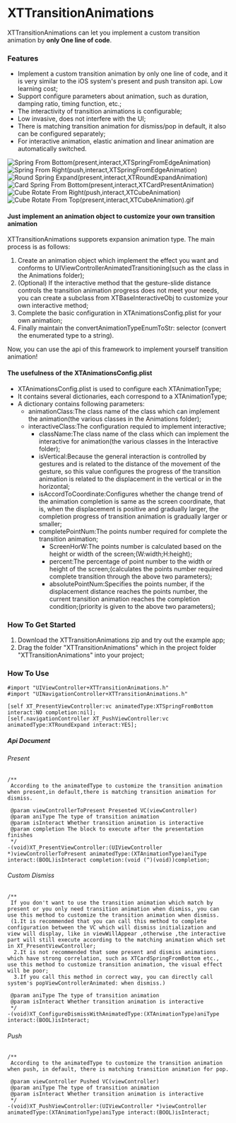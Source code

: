 # XTTransitionAnimations
XTTransitionAnimations can let you implement a custom transition animation by **only One line of code**.

### Features
- Implement a custom transition animation by only one line of code, and it is very similar to the iOS system's present and push transiton api. Low learning cost;
- Support configure parameters about animation, such as duration, damping ratio, timing function, etc.;
- The interactivity of transition animations is configurable;
- Low invasive, does not interfere with the UI;
- There is matching transition animation for dismiss/pop in default, it also can be configured separately;
- For interactive animation, elastic animation and linear animation are automatically switched.

![Spring From Bottom(present,interact,XTSpringFromEdgeAnimation)](https://upload-images.jianshu.io/upload_images/2161270-a9dbba841b96a9de.gif?imageMogr2/auto-orient/strip)
![Spring From Right(push,interact,XTSpringFromEdgeAnimation)](https://upload-images.jianshu.io/upload_images/2161270-28ffdce62291c86d.gif?imageMogr2/auto-orient/strip)
![Round Spring Expand(present,interact,XTRoundExpandAnimation)
](https://upload-images.jianshu.io/upload_images/2161270-71823a5915a28193.gif?imageMogr2/auto-orient/strip)
![Card Spring From Bottom(present,interact,XTCardPresentAnimation)](https://upload-images.jianshu.io/upload_images/2161270-a68f887515a46c8e.gif?imageMogr2/auto-orient/strip)
![Cube Rotate From Right(push,interact,XTCubeAnimation)](https://upload-images.jianshu.io/upload_images/2161270-0db54858452f2582.gif?imageMogr2/auto-orient/strip)
![Cube Rotate From Top(present,interact,XTCubeAnimation).gif](https://upload-images.jianshu.io/upload_images/2161270-38cdedeba3e67d77.gif?imageMogr2/auto-orient/strip)


#### Just implement an animation object to customize your own transition animation
XTTransitionAnimations supporets expansion animation type. The main process is as follows:
1. Create an animation object which implement the effect you want and conforms to UIViewControllerAnimatedTransitioning(such as the class in the Animations folder);
2. (Optional) If the interactive method that the gesture-slide distance controls the transition animation progress does not meet your needs, you can create a subclass from XTBaseInteractiveObj to customize your own interactive method;
3. Complete the basic configuration in XTAnimationsConfig.plist for your own animation;
4. Finally maintain the convertAnimationTypeEnumToStr: selector (convert the enumerated type to a string).

Now, you can use the api of this framework to implement yourself transition animation!

#### The usefulness of the XTAnimationsConfig.plist
- XTAnimationsConfig.plist is used to configure each XTAnimationType;
- It contains several dictionaries, each correspond to a XTAnimationType;
- A dictionary contains following parameters:
  - animationClass:The class name of the class which can implement the animation(the various classes in the Animations folder);
  - interactiveClass:The configuration requied to implement interactive;
    - className:The class name of the class which can implement the interactive for animation(the various classes in the Interactive folder);
    - isVertical:Because the general interaction is controlled by gestures and is related to the distance of the movement of the gesture, so this value configures the progress of the transition animation is related to the displacement in the vertical or in the horizontal;
    - isAccordToCoordinate:Configures whether the change trend of the animation completion is same as the screen coordinate, that is, when the displacement is positive and gradually larger, the completion progress of transition animation is gradually larger or smaller;
    - completePointNum:The points number required for complete the transition animation;
      - ScreenHorW:The points number is calculated based on the height or width of the screen;(W:width;H:height);
      - percent:The percentage of point number to the width or height of the screen;(calculates the points number required complete transition through the above two parameters);
      - absolutePointNum:Specifies the points number, if the displacement distance reaches the points number, the current transition animation reaches the completion condition;(priority is given to the above two parameters);

### How To Get Started
1. Download the XTTransitionAnimations zip and try out the example app;
2. Drag the folder "XTTransitionAnimations" which in the project folder "XTTransitionAnimations" into your project;

### How To Use

````
#import "UIViewController+XTTransitionAnimations.h"
#import "UINavigationController+XTTransitionAnimations.h"

[self XT_PresentViewController:vc animatedType:XTSpringFromBottom interact:NO completion:nil];
[self.navigationController XT_PushViewController:vc animatedType:XTRoundExpand interact:YES];
````
##### Api Document
###### Present
````
/**
 According to the animatedType to customize the transition animation when present,in default,there is matching transition animation for dismiss.
 
 @param viewControllerToPresent Presented VC(viewController)
 @param aniType The type of transition animation
 @param isInteract Whether transition animation is interactive
 @param completion The block to execute after the presentation finishes
 */
-(void)XT_PresentViewController:(UIViewController *)viewControllerToPresent animatedType:(XTAnimationType)aniType interact:(BOOL)isInteract completion:(void (^)(void))completion;
````

###### Custom Dismiss
````
/**
 If you don't want to use the transition animation which match by present or you only need transition animation when dismiss, you can use this method to customize the transition animation when dismiss.
 (1.It is recommended that you can call this method to complete configuration between the VC which will dismiss initialization and view will display, like in viewWillAppear ,otherwise ,the interactive part will still execute according to the matching animation which set in XT_PresentViewController;
  2.It is not recommended that some present and dismiss animations which have strong correlation, such as XTCardSpringFromBottom etc., use this method to customize transition animation, the visual effect will be poor;
  3.If you call this method in correct way, you can directly call system's popViewControllerAnimated: when dismiss.)

 @param aniType The type of transition animation
 @param isInteract Whether transition animation is interactive
 */
-(void)XT_ConfigureDismissWithAnimatedType:(XTAnimationType)aniType interact:(BOOL)isInteract;
````

###### Push
````
/**
 According to the animatedType to customize the transition animation when push, in default, there is matching transition animation for pop.

 @param viewController Pushed VC(viewController)
 @param aniType The type of transition animation
 @param isInteract Whether transition animation is interactive
 */
-(void)XT_PushViewController:(UIViewController *)viewController animatedType:(XTAnimationType)aniType interact:(BOOL)isInteract;
````
